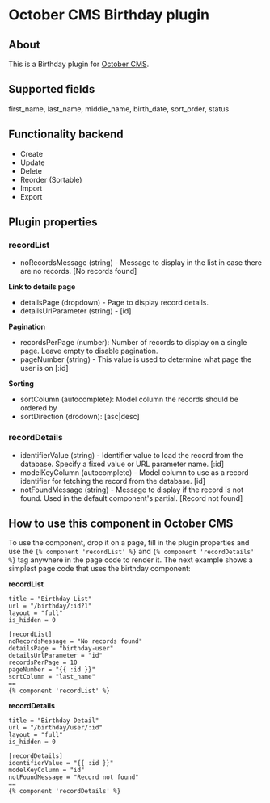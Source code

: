 # October CMS Birthday plugin

## About

This is a Birthday plugin for [October CMS](https://octobercms.com).

## Supported fields

first_name, last_name, middle_name, birth_date, sort_order, status

## Functionality backend

* Create
* Update
* Delete
* Reorder (Sortable)
* Import
* Export

## Plugin properties

### recordList

- noRecordsMessage (string) -  Message to display in the list in case there are no records. [No records found]

**Link to details page**
- detailsPage (dropdown) - Page to display record details.
- detailsUrlParameter (string) - [id]

**Pagination**
- recordsPerPage (number): Number of records to display on a single page. Leave empty to disable pagination.
- pageNumber (string) - This value is used to determine what page the user is on [:id]

**Sorting**
- sortColumn (autocomplete): Model column the records should be ordered by
- sortDirection (drodown): [asc|desc]

### recordDetails

- identifierValue (string) - Identifier value to load the record from the database. Specify a fixed value or URL parameter name. [:id]
- modelKeyColumn (autocomplete) - Model column to use as a record identifier for fetching the record from the database. [id]
- notFoundMessage (string) - Message to display if the record is not found. Used in the default component\'s partial. [Record not found]

## How to use this component in October CMS

To use the component, drop it on a page, fill in the plugin properties and use the `{% component 'recordList' %}` and `{% component 'recordDetails' %}` tag anywhere in the page code to render it. The next example shows a simplest page code that uses the birthday component:

**recordList**

```
title = "Birthday List"
url = "/birthday/:id?1"
layout = "full"
is_hidden = 0

[recordList]
noRecordsMessage = "No records found"
detailsPage = "birthday-user"
detailsUrlParameter = "id"
recordsPerPage = 10
pageNumber = "{{ :id }}"
sortColumn = "last_name"
==
{% component 'recordList' %}
```

**recordDetails**

```
title = "Birthday Detail"
url = "/birthday/user/:id"
layout = "full"
is_hidden = 0

[recordDetails]
identifierValue = "{{ :id }}"
modelKeyColumn = "id"
notFoundMessage = "Record not found"
==
{% component 'recordDetails' %}
```

